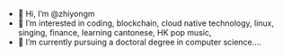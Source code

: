 - 👋 Hi, I’m @zhiyongm
- 👀 I’m interested in coding, blockchain, cloud native technology, linux, singing, finance, learning cantonese, HK pop music,
- 🌱 I’m currently pursuing a doctoral degree in computer science....

<!---
zhiyongm/zhiyongm is a ✨ special ✨ repository because its `README.md` (this file) appears on your GitHub profile.
You can click the Preview link to take a look at your changes.
--->
